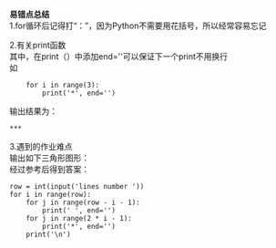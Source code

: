 **易错点总结**  
1.for循环后记得打“：”，因为Python不需要用花括号，所以经常容易忘记  

2.有关print函数  
其中，在print（）中添加end=''可以保证下一个print不用换行  
如
```
    for i in range(3):
        print('*', end='')
```
输出结果为：  
```
***
```

3.遇到的作业难点  
输出如下三角形图形：  
经过参考后得到答案：  
```
row = int(input('lines number '))
for i in range(row):
    for j in range(row - i - 1):
        print(' ', end='')
    for j in range(2 * i - 1):
        print('*', end='')
    print('\n')
```
